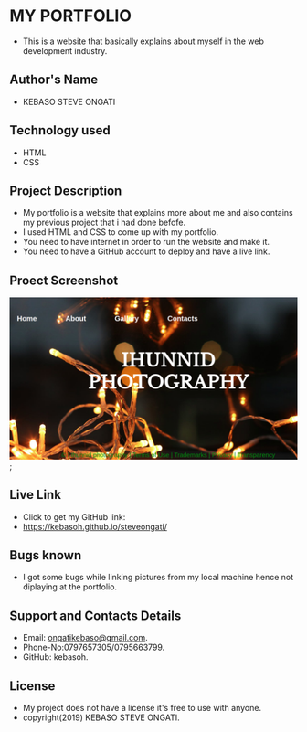 # MY PORTFOLIO
- This is a website that basically explains about myself in the web development industry. 
## Author's Name
 - KEBASO STEVE ONGATI
 ## Technology used 
 - HTML
 - CSS
## Project Description
- My portfolio is a website that explains more about me and also contains my previous project that i had done befofe.
- I used HTML and CSS to come up with my portfolio.
- You need to have internet in order to run the website and make it.
- You need to have a GitHub account to deploy and have a live link.
## Proect Screenshot
  <img src="project.jpg" alt="pictures">;

##  Live Link
- Click to get my GitHub link:
-  https://kebasoh.github.io/steveongati/
## Bugs known
- I got some bugs while linking pictures from my local machine hence not diplaying at the portfolio.
## Support and Contacts Details
- Email: ongatikebaso@gmail.com.
- Phone-No:0797657305/0795663799.
- GitHub: kebasoh.
## License
- My project does not have a license it's free to use with anyone.
- copyright(2019) KEBASO STEVE ONGATI.